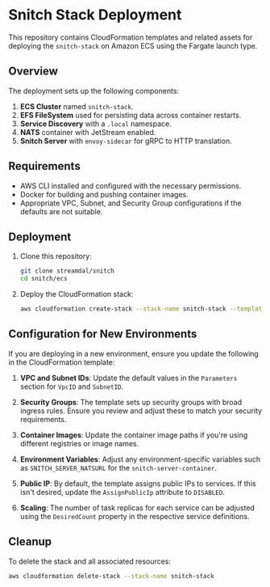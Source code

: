 # Snitch Stack Deployment

This repository contains CloudFormation templates and related assets for deploying the `snitch-stack` on Amazon ECS using the Fargate launch type.

## Overview

The deployment sets up the following components:

1. **ECS Cluster** named `snitch-stack`.
2. **EFS FileSystem** used for persisting data across container restarts.
3. **Service Discovery** with a `.local` namespace.
4. **NATS** container with JetStream enabled.
5. **Snitch Server** with `envoy-sidecar` for gRPC to HTTP translation.

## Requirements

- AWS CLI installed and configured with the necessary permissions.
- Docker for building and pushing container images.
- Appropriate VPC, Subnet, and Security Group configurations if the defaults are not suitable.

## Deployment

1. Clone this repository:
    ```bash
    git clone streamdal/snitch
    cd snitch/ecs
    ```


2. Deploy the CloudFormation stack:
    ```bash
    aws cloudformation create-stack --stack-name snitch-stack --template-body file://ecs.yml --capabilities CAPABILITY_NAMED_IAM
    ```

## Configuration for New Environments

If you are deploying in a new environment, ensure you update the following in the CloudFormation template:

1. **VPC and Subnet IDs**: Update the default values in the `Parameters` section for `VpcID` and `SubnetID`.

2. **Security Groups**: The template sets up security groups with broad ingress rules. Ensure you review and adjust these to match your security requirements.

3. **Container Images**: Update the container image paths if you're using different registries or image names.

4. **Environment Variables**: Adjust any environment-specific variables such as `SNITCH_SERVER_NATSURL` for the `snitch-server-container`.

5. **Public IP**: By default, the template assigns public IPs to services. If this isn't desired, update the `AssignPublicIp` attribute to `DISABLED`.

6. **Scaling**: The number of task replicas for each service can be adjusted using the `DesiredCount` property in the respective service definitions.

## Cleanup

To delete the stack and all associated resources:

```bash
aws cloudformation delete-stack --stack-name snitch-stack
```
